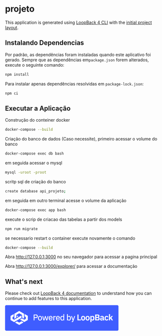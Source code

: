 # projeto

This application is generated using [LoopBack 4 CLI](https://loopback.io/doc/en/lb4/Command-line-interface.html) with the
[initial project layout](https://loopback.io/doc/en/lb4/Loopback-application-layout.html).

## Instalando Dependencias

Por padrão, as dependências foram instaladas quando este aplicativo foi gerado. Sempre que as dependências em`package.json` forem alterados, execute o seguinte comando:

```sh
npm install
```

Para instalar apenas dependências resolvidas em `package-lock.json`:

```sh
npm ci
```

## Executar a Aplicação

Construção do conteiner docker

```sh
docker-compose --build
```

Criação do banco de dados (Caso necessite), primeiro acessar o volume do banco

```sh
docker-compose exec db bash
```

em seguida acessar o mysql

```sh
mysql -uroot -proot
```

scritp sql de criação do banco

```sh
create database api_projeto;
```

em seguida em outro terminal acesse o volume da aplicação

```sh
docker-compose exec app bash
```

execute o scrip de criacao das tabelas a partir dos models

```sh
npm rum migrate
```

se necessario restart o container execute novamente o comando

```sh
docker-compose --build
```

Abra http://127.0.0.1:3000 no seu navegador para acessar a pagina principal

Abra http://127.0.0.1:3000/explorer/ para acessar a documentação

## What's next

Please check out [LoopBack 4 documentation](https://loopback.io/doc/en/lb4/) to
understand how you can continue to add features to this application.

[![LoopBack](<https://github.com/loopbackio/loopback-next/raw/master/docs/site/imgs/branding/Powered-by-LoopBack-Badge-(blue)-@2x.png>)](http://loopback.io/)
